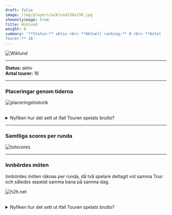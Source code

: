 ```yaml
---  
draft: false  
image: /img/players/wiklund230x230.jpg  
showonlyimage: true  
title: Wiklund  
weight: 8  
summary: '**Status:** aktiv <br> **Aktuell ranking:** 8 <br> **Antal
Tourer:** 16'  
---
```


![Wiklund](/img/players/wiklund230x230.jpg)

------------------------------------------------------------------------

**Status:** aktiv  
**Antal tourer:** 16

------------------------------------------------------------------------

### Placeringar genom tiderna

![placeringshistorik](/playerstats/Wiklund.placing.net.png) <br><br>
<details> <summary>Nyfiken hur det sett ut ifall Touren spelats
brutto?</summary> <p>

![placeringshistorik](/playerstats/Wiklund.placing.gross.png) </p>
</details>

------------------------------------------------------------------------

### Samtliga scores per runda

![totscores](/playerstats/Wiklund.totscores.png)

------------------------------------------------------------------------

### Innbördes möten

Innbördes möten räknas per runda, då två spelare deltagit vid samma Tour
och således sepelat samma bana på samma dag.

![h2h.net](/playerstats/Wiklund.h2h.net.png) <br><br> <details>
<summary>Nyfiken hur det sett ut ifall Touren spelats brutto?</summary>
<p>

![h2h.gross](/playerstats/Wiklund.h2h.gross.png) </p> </details>
